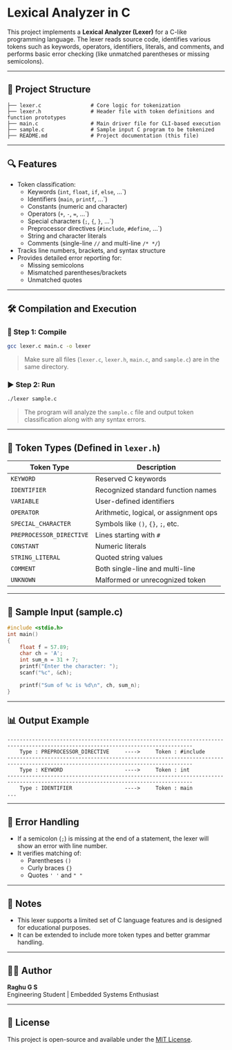 
# Lexical Analyzer in C

This project implements a **Lexical Analyzer (Lexer)** for a C-like programming language. The lexer reads source code, identifies various tokens such as keywords, operators, identifiers, literals, and comments, and performs basic error checking (like unmatched parentheses or missing semicolons).

---

## 📂 Project Structure

```
├── lexer.c                # Core logic for tokenization
├── lexer.h                # Header file with token definitions and function prototypes
├── main.c                 # Main driver file for CLI-based execution
├── sample.c               # Sample input C program to be tokenized
├── README.md              # Project documentation (this file)
```

---

## 🔍 Features

- Token classification:
  - Keywords (`int`, `float`, `if`, `else`, ...`)
  - Identifiers (`main`, `printf`, ...`)
  - Constants (numeric and character)
  - Operators (`+`, `-`, `=`, ...`)
  - Special characters (`;`, `{`, `}`, ...`)
  - Preprocessor directives (`#include`, `#define`, ...`)
  - String and character literals
  - Comments (single-line `//` and multi-line `/* */`)
- Tracks line numbers, brackets, and syntax structure
- Provides detailed error reporting for:
  - Missing semicolons
  - Mismatched parentheses/brackets
  - Unmatched quotes

---

## 🛠️ Compilation and Execution

### 🔧 Step 1: Compile

```bash
gcc lexer.c main.c -o lexer
```

> Make sure all files (`lexer.c`, `lexer.h`, `main.c`, and `sample.c`) are in the same directory.

### ▶️ Step 2: Run

```bash
./lexer sample.c
```

> The program will analyze the `sample.c` file and output token classification along with any syntax errors.

---

## 🧾 Token Types (Defined in `lexer.h`)

| Token Type               | Description                             |
|--------------------------|-----------------------------------------|
| `KEYWORD`                | Reserved C keywords                     |
| `IDENTIFIER`             | Recognized standard function names      |
| `VARIABLE`               | User-defined identifiers                |
| `OPERATOR`               | Arithmetic, logical, or assignment ops  |
| `SPECIAL_CHARACTER`      | Symbols like `()`, `{}`, `;`, etc.      |
| `PREPROCESSOR_DIRECTIVE`| Lines starting with `#`                 |
| `CONSTANT`               | Numeric literals                        |
| `STRING_LITERAL`         | Quoted string values                    |
| `COMMENT`                | Both single-line and multi-line         |
| `UNKNOWN`                | Malformed or unrecognized token         |

---

## 🧪 Sample Input (sample.c)

```c
#include <stdio.h>
int main()
{
    float f = 57.89;
    char ch = 'A';
    int sum_n = 31 + 7;
    printf("Enter the character: ");
    scanf("%c", &ch);

    printf("Sum of %c is %d\n", ch, sum_n);
}
```

---

## 📊 Output Example

```
----------------------------------------------------------------------------------------------------------------------------------
    Type : PREPROCESSOR_DIRECTIVE     ---->     Token : #include
----------------------------------------------------------------------------------------------------------------------------------
    Type : KEYWORD                    ---->     Token : int
----------------------------------------------------------------------------------------------------------------------------------
    Type : IDENTIFIER                 ---->     Token : main
...
```

---

## 🚨 Error Handling

- If a semicolon (`;`) is missing at the end of a statement, the lexer will show an error with line number.
- It verifies matching of:
  - Parentheses `()`
  - Curly braces `{}`
  - Quotes `' '` and `" "`

---

## 📌 Notes

- This lexer supports a limited set of C language features and is designed for educational purposes.
- It can be extended to include more token types and better grammar handling.

---

## 👨‍💻 Author

**Raghu G S**  
Engineering Student | Embedded Systems Enthusiast

---

## 📝 License

This project is open-source and available under the [MIT License](LICENSE).

